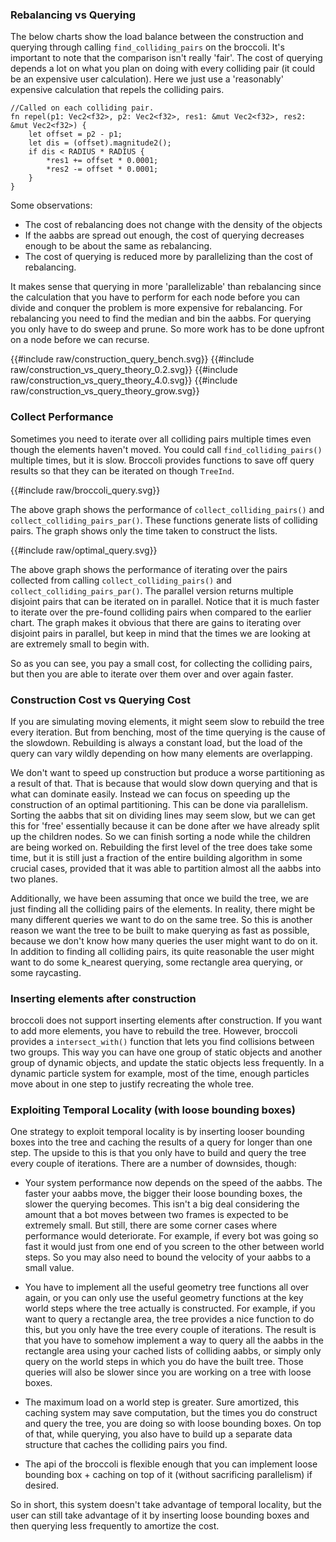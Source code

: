 
### Rebalancing vs Querying

The below charts show the load balance between the construction and querying through calling
`find_colliding_pairs` on the broccoli.
It's important to note that the comparison isn't really 'fair'. The cost of querying depends a lot on
what you plan on doing with every colliding pair (it could be an expensive user calculation). Here we just use a 'reasonably' expensive calculation that repels the colliding pairs.
```
//Called on each colliding pair.
fn repel(p1: Vec2<f32>, p2: Vec2<f32>, res1: &mut Vec2<f32>, res2: &mut Vec2<f32>) {
    let offset = p2 - p1;
    let dis = (offset).magnitude2();
    if dis < RADIUS * RADIUS {
        *res1 += offset * 0.0001;
        *res2 -= offset * 0.0001;
    }
}
````

Some observations:
* The cost of rebalancing does not change with the density of the objects
* If the aabbs are spread out enough, the cost of querying decreases enough to be about the same as rebalancing.
* The cost of querying is reduced more by parallelizing than the cost of rebalancing.
	
It makes sense that querying in more 'parallelizable' than rebalancing since the calculation that you have to perform for each node before you can divide and conquer the problem is more expensive for rebalancing. For rebalancing you need to find the median and bin the aabbs. For querying you only have to do sweep and prune. 
So more work has to be done upfront on a node before we can recurse.

<link rel="stylesheet" href="css/poloto.css">
{{#include raw/construction_query_bench.svg}}
{{#include raw/construction_vs_query_theory_0.2.svg}}
{{#include raw/construction_vs_query_theory_4.0.svg}}
{{#include raw/construction_vs_query_theory_grow.svg}}



### Collect Performance

Sometimes you need to iterate over all colliding pairs multiple times even though the elements haven't moved.
You could call `find_colliding_pairs()` multiple times, but it is slow.
Broccoli provides functions to save off query results so that they can be iterated on though `TreeInd`.

{{#include raw/broccoli_query.svg}}

The above graph shows the performance of `collect_colliding_pairs()` and `collect_colliding_pairs_par()`. These functions generate lists of colliding pairs. The graph shows only the time taken to construct the lists.

{{#include raw/optimal_query.svg}}

The above graph shows the performance of iterating over the pairs collected from calling `collect_colliding_pairs()` and `collect_colliding_pairs_par()`. The parallel version returns multiple disjoint pairs that can be iterated on in parallel. Notice that it is much faster to iterate over the pre-found colliding pairs when compared to the earlier chart. The graph makes it obvious that there are gains to iterating over disjoint pairs in parallel, but keep in mind that the times we are looking at are extremely small to begin with.

So as you can see, you pay a small cost, for collecting the colliding pairs, but then you are able to iterate 
over them over and over again faster.



### Construction Cost vs Querying Cost

If you are simulating moving elements, it might seem slow to rebuild the tree every iteration. But from benching, most of the time querying is the cause of the slowdown. Rebuilding is always a constant load, but the load of the query can vary wildly depending on how many elements are overlapping.


We don't want to speed up construction but produce a worse partitioning as a result of that. That is because that would slow down querying and that is what can dominate easily. Instead we can focus on speeding up the construction of an optimal partitioning. This can be done via parallelism. Sorting the aabbs that sit on dividing lines may seem slow, but we can get this for 'free' essentially because it can be done after we have already split up the children nodes. So we can finish sorting a node while the children are being worked on. Rebuilding the first level of the tree does take some time, but it is still just a fraction of the entire building algorithm in some crucial cases, provided that it was able to partition almost all the aabbs into two planes. 

Additionally, we have been assuming that once we build the tree, we are just finding all the colliding pairs of the elements. In reality, there might be many different queries we want to do on the same tree. So this is another reason we want the tree to be built to make querying as fast as possible, because we don't know how many queries the user might want to do on it. In addition to finding all colliding pairs, its quite reasonable the user might want to do some k_nearest querying, some rectangle area querying, or some raycasting.

### Inserting elements after construction

broccoli does not support inserting elements after construction. If you want to add more elements,
you have to rebuild the tree. However, broccoli provides a `intersect_with()` function that lets you
find collisions between two groups. This way you can have one group of static objects and another group of dynamic objects, and update the static objects less frequently. In a dynamic
particle system for example, most of the time, enough particles move about in one step to justify
recreating the whole tree. 

### Exploiting Temporal Locality (with loose bounding boxes)

One strategy to exploit temporal locality is by inserting looser bounding boxes into the tree and caching the results of a query for longer than one step. The upside to this is that you only have to build and query the tree every couple of iterations. There are a number of downsides, though:

* Your system performance now depends on the speed of the aabbs. The faster your aabbs move, the bigger their loose bounding boxes, the slower the querying becomes. This isn't a big deal considering the amount that a bot moves between two frames is expected to be extremely small. But still, there are some corner cases where performance would deteriorate. For example, if every bot was going so fast it would just from one end of you screen to the other between world steps. So you may also need to bound the velocity of your aabbs to a small value.

* You have to implement all the useful geometry tree functions all over again, or you can only use the useful geometry functions at the key world steps where the tree actually is constructed. For example, if you want to query a rectangle area, the tree provides a nice function to do this, but you only have the tree every couple of iterations. The result is that you have to somehow implement a way to query all the aabbs in the rectangle area using your cached lists of colliding aabbs, or simply only query on the world steps in which you do have the built tree. Those queries will also be slower since you are working on a tree with loose boxes.

* The maximum load on a world step is greater. Sure amortized, this caching system may save computation, but the times you do construct and query the tree, you are doing so with loose bounding boxes. On top of that, while querying, you also have to build up a separate data structure that caches the colliding pairs you find. 

* The api of the broccoli is flexible enough that you can implement loose bounding box + caching on top of it (without sacrificing parallelism) if desired.

So in short, this system doesn't take advantage of temporal locality, but the user can still take advantage of it by inserting loose bounding boxes and then querying less frequently to amortize the cost. 

